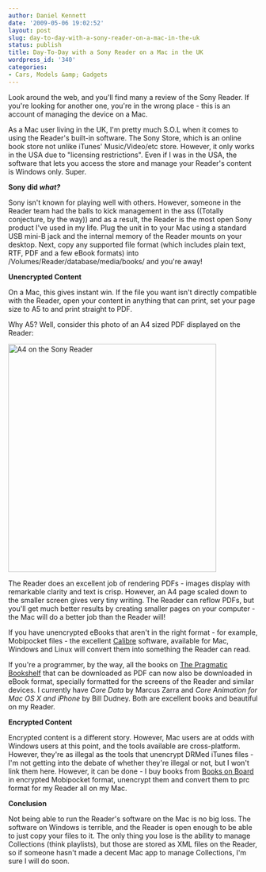 ```yaml
---
author: Daniel Kennett
date: '2009-05-06 19:02:52'
layout: post
slug: day-to-day-with-a-sony-reader-on-a-mac-in-the-uk
status: publish
title: Day-To-Day with a Sony Reader on a Mac in the UK
wordpress_id: '340'
categories:
- Cars, Models &amp; Gadgets
---
```


Look around the web, and you'll find many a review of the Sony Reader. If you're looking for another one, you're in the wrong place - this is an account of managing the device on a Mac.

As a Mac user living in the UK, I'm pretty much S.O.L when it comes to using the Reader's built-in software. The Sony Store, which is an online book store not unlike iTunes' Music/Video/etc store. However, it only works in the USA due to "licensing restrictions". Even if I was in the USA, the software that lets you access the store and manage your Reader's content is Windows only. Super.

<strong>Sony did <em>what?</em></strong>

Sony isn't known for playing well with others. However, someone in the Reader team had the balls to kick management in the ass ((Totally conjecture, by the way)) and as a result, the Reader is the most open Sony product I've used in my life. Plug the unit in to your Mac using a standard USB mini-B jack and the internal memory of the Reader mounts on your desktop. Next, copy any supported file format (which includes plain text, RTF, PDF and a few eBook formats) into /Volumes/Reader/database/media/books/ and you're away!

<!--more-->

<strong>Unencrypted Content</strong>

On a Mac, this gives instant win. If the file you want isn't directly compatible with the Reader, open your content in anything that can print, set your page size to A5 to and print straight to PDF.

Why A5? Well, consider this photo of an A4 sized PDF displayed on the Reader:

<a href="http://ikennd.ac/pictures/for_posts/2009/05/a4pdf.jpg"><img class="aligncenter size-full wp-image-341" title="A4 on the Sony Reader" src="http://ikennd.ac/pictures/for_posts/2009/05/a4pdf.jpg" alt="A4 on the Sony Reader" width="420" height="460" /></a>

The Reader does an excellent job of rendering PDFs - images display with remarkable clarity and text is crisp. However, an A4 page scaled down to the smaller screen gives very tiny writing. The Reader can reflow PDFs, but you'll get much better results by creating smaller pages on your computer - the Mac will do a better job than the Reader will!

If you have unencrypted eBooks that aren't in the right format - for example, Mobipocket files - the excellent <a href="http://calibre.kovidgoyal.net/" target="_blank">Calibre</a> software, available for Mac, Windows and Linux will convert them into something the Reader can read.

If you're a programmer, by the way, all the books on <a href="http://www.pragprog.com/" target="_blank">The Pragmatic Bookshelf</a> that can be downloaded as PDF can now also be downloaded in eBook format, specially formatted for the screens of the Reader and similar devices. I currently have <em>Core Data</em> by Marcus Zarra and <em>Core Animation for Mac OS X and iPhone</em> by Bill Dudney. Both are excellent books and beautiful on my Reader.

<strong>Encrypted Content</strong>

Encrypted content is a different story. However, Mac users are at odds with Windows users at this point, and the tools available are cross-platform. However, they're as illegal as the tools that unencrypt DRMed iTunes files - I'm not getting into the debate of whether they're illegal or not, but I won't link them here. However, it can be done - I buy books from <a href="http://booksonboard.com/" target="_blank">Books on Board</a> in encrypted Mobipocket format, unencrypt them and convert them to prc format for my Reader all on my Mac.

<strong>Conclusion</strong>

Not being able to run the Reader's software on the Mac is no big loss. The software on Windows is terrible, and the Reader is open enough to be able to just copy your files to it. The only thing you lose is the ability to manage Collections (think playlists), but those are stored as XML files on the Reader, so if someone hasn't made a decent Mac app to manage Collections, I'm sure I will do soon.